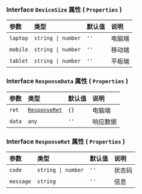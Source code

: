 ### Interface `DeviceSize` 属性 ( `Properties` )

| 参数 | 类型 | 默认值 | 说明
| :---- | :---- | :---- | :----
| `laptop` | `string \| number` | `''` | 电脑端
| `mobile` | `string \| number` | `''` | 移动端
| `tablet` | `string \| number` | `''` | 平板端

### Interface `ResponseData` 属性 ( `Properties` )

| 参数 | 类型 | 默认值 | 说明
| :---- | :---- | :---- | :----
| `ret` | [`ResponseRet`](./README.md) | `{}` | 电脑端
| `data` | `any` | `''` | 响应数据

### Interface `ResponseRet` 属性 ( `Properties` )

| 参数 | 类型 | 默认值 | 说明
| :---- | :---- | :---- | :----
| `code` | `string \| number` | `''` | 状态码
| `message` | `string` | `''` | 信息
